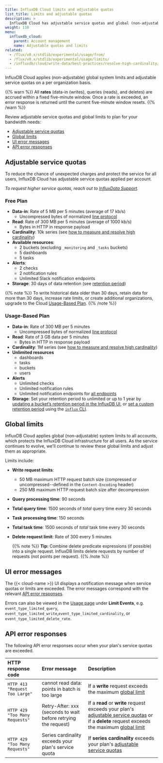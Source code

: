 ```yaml
---
title: InfluxDB Cloud limits and adjustable quotas
list_title: Limits and adjustable quotas
description: >
  InfluxDB Cloud has adjustable service quotas and global (non-adjustable) system limits.
weight: 110
menu:
  influxdb_cloud:
    parent: Account management
    name: Adjustable quotas and limits
related:
  - /flux/v0.x/stdlib/experimental/usage/from/
  - /flux/v0.x/stdlib/experimental/usage/limits/
  - /influxdb/cloud/write-data/best-practices/resolve-high-cardinality/
---
```


InfluxDB Cloud applies (non-adjustable) global system limits and adjustable service quotas on a per organization basis.

{{% warn %}}
All __rates__ (data-in (writes), queries (reads), and deletes) are accrued within a fixed five-minute window.
Once a rate is exceeded, an error response is returned until the current five-minute window resets.
{{% /warn %}}

Review adjustable service quotas and global limits to plan for your bandwidth needs:

- [Adjustable service quotas](#adjustable-service-quotas)
- [Global limits](#global-limits)
- [UI error messages](#ui-error-messages)
- [API error responses](#api-error-responses)

## Adjustable service quotas

To reduce the chance of unexpected charges and protect the service for all users, InfluxDB Cloud has adjustable service quotas applied per account.

_To request higher service quotas, reach out to [InfluxData Support](https://support.influxdata.com/)._

### Free Plan

- **Data-in**: Rate of 5 MB per 5 minutes (average of 17 kb/s)
  - Uncompressed bytes of normalized [line protocol](/influxdb/cloud/reference/syntax/line-protocol/)
- **Read**: Rate of 300 MB per 5 minutes (average of 1000 kb/s)
  - Bytes in HTTP in response payload
- **Cardinality**: 10k series (see [how to measure and resolve high cardinality](/influxdb/cloud/write-data/best-practices/resolve-high-cardinality/))
- **Available resources**:
  - 2 buckets (excluding `_monitoring` and `_tasks` buckets)
  - 5 dashboards
  - 5 tasks
- **Alerts**:
  - 2 checks
  - 2 notification rules
  - Unlimited Slack notification endpoints
- **Storage**: 30 days of data retention (see [retention period](/influxdb/cloud/reference/glossary/#retention-period))

{{% note %}}
To write historical data older than 30 days, retain data for more than 30 days, increase rate limits, or create additional organizations, upgrade to the Cloud [Usage-Based Plan](/influxdb/cloud/account-management/pricing-plans/#usage-based-plan).
{{% /note %}}

### Usage-Based Plan

- **Data-in**: Rate of 300 MB per 5 minutes
  - Uncompressed bytes of normalized [line protocol](/influxdb/cloud/reference/syntax/line-protocol/)
- **Read**: Rate of 3 GB data per 5 minutes
  - Bytes in HTTP in response payload
- **Cardinality**: 1M series (see [how to measure and resolve high cardinality](/influxdb/cloud/write-data/best-practices/resolve-high-cardinality/))
- **Unlimited resources**
  - dashboards
  - tasks
  - buckets
  - users
- **Alerts**
  - Unlimited checks
  - Unlimited notification rules
  - Unlimited notification endpoints for [all endpoints](/flux/v0.x/tags/notification-endpoints/)
- **Storage**: Set your retention period to unlimited or up to 1 year by [updating a bucket’s retention period in the InfluxDB UI](/influxdb/cloud/organizations/buckets/update-bucket/#update-a-buckets-retention-period-in-the-influxdb-ui), or [set a custom retention period](/influxdb/cloud/organizations/buckets/update-bucket/#update-a-buckets-retention-period) using the [`influx` CLI](influxdb/cloud/reference/cli/influx/).

## Global limits

InfluxDB Cloud applies global (non-adjustable) system limits to all accounts, which protects the InfluxDB Cloud infrastructure for all users. As the service continues to evolve, we'll continue to review these global limits and adjust them as appropriate.

Limits include:

- **Write request limits**:
  - 50 MB maximum HTTP request batch size (compressed or uncompressed--defined in the `Content-Encoding` header)
  - 250 MB maximum HTTP request batch size after decompression
- **Query processing time**: 90 seconds
- **Total query time**: 1500 seconds of _total_ query time every 30 seconds
- **Task processing time**: 150 seconds
- **Total task time**: 1500 seconds of _total_ task time every 30 seconds
- **Delete request limit**: Rate of 300 every 5 minutes
  
    {{% note %}}
**Tip:**
Combine delete predicate expressions (if possible) into a single request. InfluxDB limits delete requests by number of requests (not points per request).
    {{% /note %}}

## UI error messages

The {{< cloud-name >}} UI displays a notification message when service quotas or limits are exceeded. The error messages correspond with the relevant [API error responses](#api-error-responses).

Errors can also be viewed in the [Usage page](/influxdb/cloud/account-management/data-usage/) under **Limit Events**, e.g. `event_type_limited_query`, `event_type_limited_write`,`event_type_limited_cardinality`, or `event_type_limited_delete_rate`.

## API error responses

The following API error responses occur when your plan's service quotas are exceeded.

| HTTP response code              | Error message                               | Description  |
| :-----------------------------  | :-----------------------------------------  | :----------- |
| `HTTP 413 "Request Too Large"`  | cannot read data: points in batch is too large | If a **write** request exceeds the maximum [global limit](#global-limits) |  
| `HTTP 429 "Too Many Requests"`  | Retry-After: xxx (seconds to wait before retrying the request) | If a **read** or **write** request exceeds your plan's [adjustable service quotas](#adjustable-service-quotas) or if a **delete** request exceeds the maximum [global limit](#global-limits) |
| `HTTP 429 "Too Many Requests"` | Series cardinality exceeds your plan's service quota | If **series cardinality** exceeds your plan's [adjustable service quotas](#adjustable-service-quotas) |
